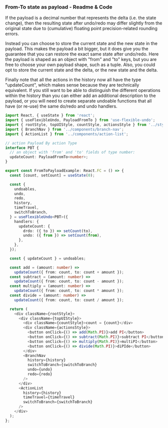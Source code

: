### From-To state as payload - Readme & Code

If the payload is a decimal number that represents the delta (i.e. the state change), then the resulting state after undo/redo may differ slightly from the original state due to (cumulative) floating point precision-related rounding errors.

Instead you can choose to store the current state and the new state in the payload. This makes the payload a bit bigger, but it does give you the guarantee that you can restore the exact same state after undo/redo. Here the payload is shaped as an object with "from" and "to" keys, but you are free to choose your own payload shape, such as a tuple. Also, you could opt to store the current state and the delta, or the new state and the delta.

Finally note that all the actions in the history now all have the type "updateCount", which makes sense because they are technically equivalent. If you still want to be able to distinguish the different operations within the history than you can either add an additional description to the payload, or you will need to create separate undoable functions that all have (or re-use) the same do/redo and undo handlers.

```typescript
import React, { useState } from 'react';
import { useFlexibleUndo, PayloadFromTo } from 'use-flexible-undo';
import { rootStyle, topUIStyle, countStyle, actionsStyle } from '../styles';
import { BranchNav } from '../components/branch-nav';
import { ActionList } from '../components/action-list';

// action Payload By action Type
interface PBT {
  // an object with 'from' and 'to' fields of type number:
  updateCount: PayloadFromTo<number>;
}

export const FromToPayloadExample: React.FC = () => {
  const [count, setCount] = useState(0);

  const {
    undoables,
    undo,
    redo,
    history,
    timeTravel,
    switchToBranch,
  } = useFlexibleUndo<PBT>({
    handlers: {
      updateCount: {
        drdo: ({ to }) => setCount(to),
        undo: ({ from }) => setCount(from),
      },
    },
  });

  const { updateCount } = undoables;

  const add = (amount: number) =>
    updateCount({ from: count, to: count + amount });
  const subtract = (amount: number) =>
    updateCount({ from: count, to: count - amount });
  const multiply = (amount: number) =>
    updateCount({ from: count, to: count * amount });
  const divide = (amount: number) =>
    updateCount({ from: count, to: count / amount });

  return (
    <div className={rootStyle}>
      <div className={topUIStyle}>
        <div className={countStyle}>count = {count}</div>
        <div className={actionsStyle}>
          <button onClick={() => add(Math.PI)}>add PI</button>
          <button onClick={() => subtract(Math.PI)}>subtract PI</button>
          <button onClick={() => multiply(Math.PI)}>multiPI</button>
          <button onClick={() => divide(Math.PI)}>diPIde</button>
        </div>
        <BranchNav
          history={history}
          switchToBranch={switchToBranch}
          undo={undo}
          redo={redo}
        />
      </div>
      <ActionList
        history={history}
        timeTravel={timeTravel}
        switchToBranch={switchToBranch}
      />
    </div>
  );
};
```
